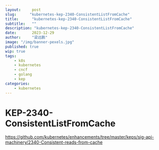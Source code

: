 ```yaml
---
layout:     post 
slug:      "kubernetes-kep-2340-ConsistentListFromCache"
title:      "kubernetes-kep-2340-ConsistentListFromCache"
subtitle:   ""
description: "kubernetes-kep-2340-ConsistentListFromCache"
date:       2023-12-29
author:     "梁远鹏"
image: "/img/banner-pexels.jpg"
published: true
wip: true
tags:
    - k8s
    - kubernetes
    - cncf
    - golang
    - kep
categories: 
    - kubernetes
---
```


# KEP-2340-ConsistentListFromCache

https://github.com/kubernetes/enhancements/tree/master/keps/sig-api-machinery/2340-Consistent-reads-from-cache